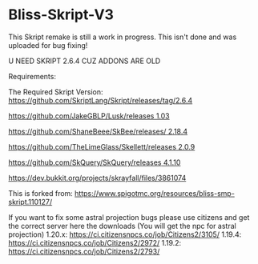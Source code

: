 # Bliss-Skript-V3
This Skript remake is still a work in progress. This isn't done and was uploaded for bug fixing!

U NEED SKRIPT 2.6.4 CUZ ADDONS ARE OLD

Requirements:

  The Required Skript Version: https://github.com/SkriptLang/Skript/releases/tag/2.6.4

  [https://github.com/JakeGBLP/Lusk/releases 1.03](https://github.com/JakeGBLP/Lusk/releases/tag/1.0.3)

  [https://github.com/ShaneBeee/SkBee/releases/ 2.18.4](https://github.com/ShaneBeee/SkBee/releases/tag/2.18.4)

  [https://github.com/TheLimeGlass/Skellett/releases 2.0.9](https://github.com/TheLimeGlass/Skellett/releases/tag/2.0.9)

  [ https://github.com/SkQuery/SkQuery/releases 4.1.10](https://github.com/SkQuery/SkQuery/releases/tag/4.1.10)

  https://dev.bukkit.org/projects/skrayfall/files/3861074


  This is forked from: https://www.spigotmc.org/resources/bliss-smp-skript.110127/




If you want to fix some astral projection bugs please use citizens and get the correct server here the downloads (You will get the npc for astral projection)
1.20.x: https://ci.citizensnpcs.co/job/Citizens2/3105/
1.19.4: https://ci.citizensnpcs.co/job/Citizens2/2972/
1.19.2: https://ci.citizensnpcs.co/job/Citizens2/2793/
  

